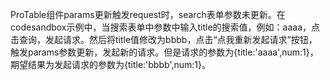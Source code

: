 ProTable组件params更新触发request时，search表单参数未更新。在codesandbox示例中，当搜索表单中参数中输入title的搜索值，例如：aaaa，点击查询，发起请求。然后将title值修改为bbbb，点击“点我重新发起请求”按钮，触发params参数更新，发起新的请求。但是请求的参数为{title:'aaaa',num:1}，期望结果为发起请求的参数为{title:'bbbb',num:1}。
